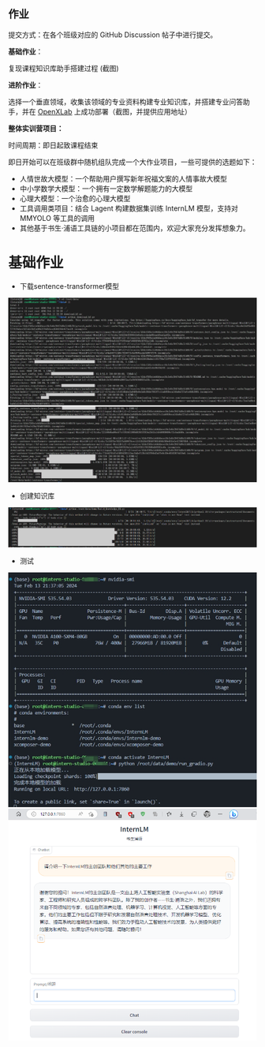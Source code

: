 ## 作业

提交方式：在各个班级对应的 GitHub Discussion 帖子中进行提交。

**基础作业**：

复现课程知识库助手搭建过程 (截图)

**进阶作业**：

选择一个垂直领域，收集该领域的专业资料构建专业知识库，并搭建专业问答助手，并在 [OpenXLab](https://openxlab.org.cn/apps) 上成功部署（截图，并提供应用地址）

**整体实训营项目：**

时间周期：即日起致课程结束

即日开始可以在班级群中随机组队完成一个大作业项目，一些可提供的选题如下：

- 人情世故大模型：一个帮助用户撰写新年祝福文案的人情事故大模型
- 中小学数学大模型：一个拥有一定数学解题能力的大模型
- 心理大模型：一个治愈的心理大模型
- 工具调用类项目：结合 Lagent 构建数据集训练 InternLM 模型，支持对 MMYOLO 等工具的调用
- 其他基于书生·浦语工具链的小项目都在范围内，欢迎大家充分发挥想象力。

# 基础作业

- 下载sentence-transformer模型

![t2.png](assets/t2.png)
![t3.png](assets/t3.png)

- 创建知识库

![t4.png](assets/t4.png)


- 测试

![t5.png](assets/t5.png)
![t1.png](assets/t1.png)

